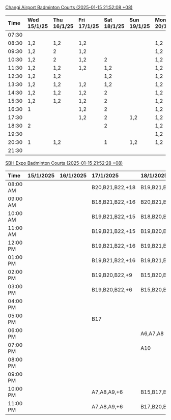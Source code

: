 [Changi Airport Badminton Courts (2025-01-15 21:52:08 +08)](https://www.carc.org.sg/FacilityBooking.aspx)

| Time   | Wed 15/1/25   | Thu 16/1/25   | Fri 17/1/25   | Sat 18/1/25   | Sun 19/1/25   | Mon 20/1/25   | Tue 21/1/25   |
|:-------|:--------------|:--------------|:--------------|:--------------|:--------------|:--------------|:--------------|
| 07:30  |               |               |               |               |               |               |               |
| 08:30  | 1,2           | 1,2           | 1,2           |               |               | 1,2           | 1,2           |
| 09:30  | 1,2           | 2             | 1,2           |               |               | 1,2           | 1,2           |
| 10:30  | 1,2           | 2             | 1,2           | 2             |               | 1,2           | 1,2           |
| 11:30  | 1,2           | 1,2           | 1,2           | 1,2           |               | 1,2           | 1,2           |
| 12:30  | 1,2           | 1,2           |               | 1,2           |               | 1,2           | 1,2           |
| 13:30  | 1,2           | 1,2           | 1,2           | 1,2           |               | 1,2           | 1,2           |
| 14:30  | 1,2           | 1,2           | 1,2           | 2             |               | 1,2           | 1,2           |
| 15:30  | 1,2           | 1,2           | 1,2           | 2             |               | 1,2           | 1             |
| 16:30  | 1             |               | 1,2           | 2             |               | 1,2           | 1             |
| 17:30  |               |               | 1,2           | 2             | 1,2           | 1,2           | 1,2           |
| 18:30  | 2             |               |               | 2             |               | 1,2           |               |
| 19:30  |               |               |               |               |               | 1,2           |               |
| 20:30  | 1             | 1,2           |               | 1             | 1,2           | 1,2           | 1,2           |
| 21:30  |               |               |               |               |               |               |               |

[SBH Expo Badminton Courts (2025-01-15 21:52:28 +08)](https://singaporebadmintonhall.getomnify.com/widgets/O3MRKGBH359GA55KHMG1RD)

| Time     | 15/1/2025   | 16/1/2025   | 17/1/2025       | 18/1/2025       | 19/1/2025       | 20/1/2025       | 21/1/2025       |
|:---------|:------------|:------------|:----------------|:----------------|:----------------|:----------------|:----------------|
| 08:00 AM |             |             | B20,B21,B22,+18 | B19,B21,B22,+14 | A6,B15          | B19,B21,B22,+10 | B19,B21,B22,+14 |
| 09:00 AM |             |             | B18,B21,B22,+16 | B20,B21,B22,+14 |                 |                 | B19,B21,B22,+14 |
| 10:00 AM |             |             | B19,B21,B22,+15 | B18,B20,B21,+16 |                 | B17             | B19,B21,B22,+18 |
| 11:00 AM |             |             | B19,B21,B22,+15 | B19,B20,B21,+17 |                 |                 | B19,B21,B22,+18 |
| 12:00 PM |             |             | B19,B21,B22,+16 | B19,B21,B22,+18 |                 |                 | B19,B21,B22,+14 |
| 01:00 PM |             |             | B19,B21,B22,+16 | B19,B21,B22,+15 |                 |                 | B19,B21,B22,+14 |
| 02:00 PM |             |             | B19,B20,B22,+9  | B15,B20,B21,+8  |                 |                 | B19,B21,B22,+17 |
| 03:00 PM |             |             | B19,B20,B22,+6  | B15,B20,B21     |                 |                 | B19,B20,B22,+8  |
| 04:00 PM |             |             |                 |                 |                 |                 | B19,B20,B22,+7  |
| 05:00 PM |             |             | B17             |                 |                 |                 | B19,B21,B22,+10 |
| 06:00 PM |             |             |                 | A6,A7,A8        |                 |                 |                 |
| 07:00 PM |             |             |                 | A10             |                 |                 | A8              |
| 08:00 PM |             |             |                 |                 |                 | B18,B20,B21,+8  |                 |
| 09:00 PM |             |             |                 |                 |                 | B19,B21,B22,+13 |                 |
| 10:00 PM |             |             | A7,A8,A9,+6     | B15,B17,B22,+10 | B20,B21,B22,+15 | A10,A8,A9,+6    | A10,A8,A9,+7    |
| 11:00 PM |             |             | A7,A8,A9,+6     | B17,B20,B22,+11 | B20,B21,B22,+16 | A10,A8,A9,+7    | A10,A8,A9,+7    |
